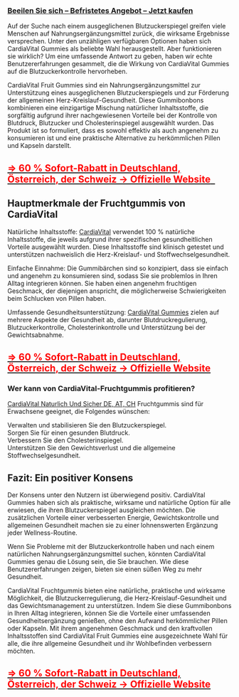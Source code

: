 <h3 style="text-align: left;"><strong><a href="https://sale365day.com/order-cardivital">Beeilen Sie sich &ndash; Befristetes Angebot &ndash; Jetzt kaufen</a></strong></h3>
<p>Auf der Suche nach einem ausgeglichenen Blutzuckerspiegel greifen viele Menschen auf Nahrungserg&auml;nzungsmittel zur&uuml;ck, die wirksame Ergebnisse versprechen. Unter den unz&auml;hligen verf&uuml;gbaren Optionen haben sich CardiaVital Gummies als beliebte Wahl herausgestellt. Aber funktionieren sie wirklich? Um eine umfassende Antwort zu geben, haben wir echte Benutzererfahrungen gesammelt, die die Wirkung von CardiaVital Gummies auf die Blutzuckerkontrolle hervorheben.</p>
<p>CardiaVital Fruit Gummies sind ein Nahrungserg&auml;nzungsmittel zur Unterst&uuml;tzung eines ausgeglichenen Blutzuckerspiegels und zur F&ouml;rderung der allgemeinen Herz-Kreislauf-Gesundheit. Diese Gummibonbons kombinieren eine einzigartige Mischung nat&uuml;rlicher Inhaltsstoffe, die sorgf&auml;ltig aufgrund ihrer nachgewiesenen Vorteile bei der Kontrolle von Blutdruck, Blutzucker und Cholesterinspiegel ausgew&auml;hlt wurden. Das Produkt ist so formuliert, dass es sowohl effektiv als auch angenehm zu konsumieren ist und eine praktische Alternative zu herk&ouml;mmlichen Pillen und Kapseln darstellt.</p>
<h2 style="text-align: left;"><a href="https://sale365day.com/order-cardivital"><strong><span style="color: red;">=&gt; 60 % Sofort-Rabatt in Deutschland, &Ouml;sterreich, der Schweiz -&gt; Offizielle Website</span></strong><span style="color: red;">&nbsp;&nbsp;</span></a></h2>
<h2 style="text-align: left;"><strong>Hauptmerkmale der Fruchtgummis von CardiaVital</strong></h2>
<p>Nat&uuml;rliche Inhaltsstoffe: <a href="https://in.pinterest.com/pin/975310863055557644">CardiaVital</a> verwendet 100 % nat&uuml;rliche Inhaltsstoffe, die jeweils aufgrund ihrer spezifischen gesundheitlichen Vorteile ausgew&auml;hlt wurden. Diese Inhaltsstoffe sind klinisch getestet und unterst&uuml;tzen nachweislich die Herz-Kreislauf- und Stoffwechselgesundheit.</p>
<p>Einfache Einnahme: Die Gummib&auml;rchen sind so konzipiert, dass sie einfach und angenehm zu konsumieren sind, sodass Sie sie problemlos in Ihren Alltag integrieren k&ouml;nnen. Sie haben einen angenehm fruchtigen Geschmack, der diejenigen anspricht, die m&ouml;glicherweise Schwierigkeiten beim Schlucken von Pillen haben.</p>
<p>Umfassende Gesundheitsunterst&uuml;tzung: <a href="https://www.twibbonize.com/cardiavital-deutschland">CardiaVital Gummies</a> zielen auf mehrere Aspekte der Gesundheit ab, darunter Blutdruckregulierung, Blutzuckerkontrolle, Cholesterinkontrolle und Unterst&uuml;tzung bei der Gewichtsabnahme.</p>
<h2 style="text-align: left;"><a href="https://sale365day.com/order-cardivital"><strong><span style="color: red;">=&gt; 60 % Sofort-Rabatt in Deutschland, &Ouml;sterreich, der Schweiz -&gt; Offizielle Website</span></strong></a></h2>
<h3 style="text-align: left;"><strong>Wer kann von CardiaVital-Fruchtgummis profitieren?</strong></h3>
<p><a href="https://sale365day.com/order-cardivital" target="_blank" rel="noopener noreferrer nofollow">CardiaVital Naturlich Und Sicher DE, AT, CH</a> Fruchtgummis sind f&uuml;r Erwachsene geeignet, die Folgendes w&uuml;nschen:</p>
<p>Verwalten und stabilisieren Sie den Blutzuckerspiegel.<br class="smart" />Sorgen Sie f&uuml;r einen gesunden Blutdruck.<br class="smart" />Verbessern Sie den Cholesterinspiegel.<br class="smart" />Unterst&uuml;tzen Sie den Gewichtsverlust und die allgemeine Stoffwechselgesundheit.</p>
<h2 style="text-align: left;"><strong>Fazit: Ein positiver Konsens</strong></h2>
<p>Der Konsens unter den Nutzern ist &uuml;berwiegend positiv. CardiaVital Gummies haben sich als praktische, wirksame und nat&uuml;rliche Option f&uuml;r alle erwiesen, die ihren Blutzuckerspiegel ausgleichen m&ouml;chten. Die zus&auml;tzlichen Vorteile einer verbesserten Energie, Gewichtskontrolle und allgemeinen Gesundheit machen sie zu einer lohnenswerten Erg&auml;nzung jeder Wellness-Routine.</p>
<p>Wenn Sie Probleme mit der Blutzuckerkontrolle haben und nach einem nat&uuml;rlichen Nahrungserg&auml;nzungsmittel suchen, k&ouml;nnten CardiaVital Gummies genau die L&ouml;sung sein, die Sie brauchen. Wie diese Benutzererfahrungen zeigen, bieten sie einen s&uuml;&szlig;en Weg zu mehr Gesundheit.</p>
<p>CardiaVital Fruchtgummis bieten eine nat&uuml;rliche, praktische und wirksame M&ouml;glichkeit, die Blutzuckerregulierung, die Herz-Kreislauf-Gesundheit und das Gewichtsmanagement zu unterst&uuml;tzen. Indem Sie diese Gummibonbons in Ihren Alltag integrieren, k&ouml;nnen Sie die Vorteile einer umfassenden Gesundheitserg&auml;nzung genie&szlig;en, ohne den Aufwand herk&ouml;mmlicher Pillen oder Kapseln. Mit ihrem angenehmen Geschmack und den kraftvollen Inhaltsstoffen sind CardiaVital Fruit Gummies eine ausgezeichnete Wahl f&uuml;r alle, die ihre allgemeine Gesundheit und ihr Wohlbefinden verbessern m&ouml;chten.</p>
<h2 style="text-align: left;"><strong><a href="https://sale365day.com/order-cardivital" target="_blank" rel="noopener noreferrer nofollow"><span style="color: red;">=&gt; 60 % Sofort-Rabatt in Deutschland, &Ouml;sterreich, der Schweiz -&gt; Offizielle Website</span></a></strong></h2>

